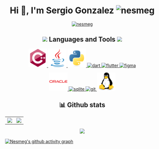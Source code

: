 <h1 align="center">Hi 👋, I'm Sergio Gonzalez <img src="https://komarev.com/ghpvc/?username=nesmeg&label=Profile%20views&color=0e75b6&style=flat" alt="nesmeg" /></h1>

<p align="center"> <a href="https://github.com/ryo-ma/github-profile-trophy"><img src="https://github-profile-trophy.vercel.app/?username=nesmeg&no-frame=true&theme=monokai&no-bg=true&row=1" alt="nesmeg" /></a> </p>

<h2 align="center"><img src = "https://media2.giphy.com/media/QssGEmpkyEOhBCb7e1/giphy.gif?cid=ecf05e47a0n3gi1bfqntqmob8g9aid1oyj2wr3ds3mg700bl&rid=giphy.gif" width = 32px> Languages and Tools <img src = "https://media2.giphy.com/media/QssGEmpkyEOhBCb7e1/giphy.gif?cid=ecf05e47a0n3gi1bfqntqmob8g9aid1oyj2wr3ds3mg700bl&rid=giphy.gif" width = 32px></h2>
<p align="center"> 
<a href="https://www.w3schools.com/cpp/" target="_blank"> <img src="https://raw.githubusercontent.com/devicons/devicon/master/icons/cplusplus/cplusplus-original.svg" alt="cplusplus" width="60" height="60"/> </a>
<a href="https://www.java.com" target="_blank"> <img src="https://raw.githubusercontent.com/devicons/devicon/master/icons/java/java-original.svg" alt="java" width="60" height="60"/> </a>
<a href="https://www.python.org" target="_blank"> <img src="https://raw.githubusercontent.com/devicons/devicon/master/icons/python/python-original.svg" alt="python" width="60" height="60"/> </a>
<a href="https://dart.dev" target="_blank"> <img src="https://www.vectorlogo.zone/logos/dartlang/dartlang-icon.svg" alt="dart" width="60" height="60"/> </a>  
<a href="https://flutter.dev" target="_blank"> <img src="https://www.vectorlogo.zone/logos/flutterio/flutterio-icon.svg" alt="flutter" width="60" height="60"/> </a>
<a href="https://www.figma.com/" target="_blank"> <img src="https://www.vectorlogo.zone/logos/figma/figma-icon.svg" alt="figma" width="60" height="60"/> </a>
</p>
<p align="center"> 
<a href="https://www.oracle.com/" target="_blank"> <img src="https://raw.githubusercontent.com/devicons/devicon/master/icons/oracle/oracle-original.svg" alt="oracle" width="60" height="60"/> </a> 
<a href="https://www.sqlite.org/" target="_blank"> <img src="https://www.vectorlogo.zone/logos/sqlite/sqlite-icon.svg" alt="sqlite" width="60" height="60"/> </a> 
<a href="https://git-scm.com/" target="_blank"> <img src="https://www.vectorlogo.zone/logos/git-scm/git-scm-icon.svg" alt="git" width="60" height="60"/> </a>
<a href="https://www.linux.org/" target="_blank"> <img src="https://raw.githubusercontent.com/devicons/devicon/master/icons/linux/linux-original.svg" alt="linux" width="60" height="60"/> </a>
</p>

<h2 align="center"> 📊 Github stats </h2>
<!-- https://github.com/anuraghazra/github-readme-stats -->



<table>
  <tr>
    <td align="center" style="padding=0;width=50%;">
      <img align="center" style="padding=0;" src="https://github-readme-stats.vercel.app/api/top-langs/?username=nesmeg&layout=compact&show_icons=true&title_color=4F8CC9&text_color=9f9f9f&bg_color=00000000&hide_border=true&icon_color=00000000&count_private=true&extra=skyra-project/skyra,skyra.pw,alestra,skyra-sharp,lycore,aurora,char,timestamp,anti-user-gateway,orm,eslint-config;binarytf/binarytf;discordjs/discord.js,collection;novariableglobal/mood,g.shift,global-engine;sapphire-project/framework,pieces,plugins,utilities" />
    </td>
    <td align="center" style="padding=0;width=50%;">
      <img align="center" style="padding=0;" src="https://github-readme-stats.vercel.app/api/?username=nesmeg&show_icons=true&title_color=4F8CC9&text_color=9f9f9f&bg_color=00000000&hide_border=true&icon_color=4F8CC9&hide_title=true&count_private=true" />
    </td>
  </tr>
</table>

<p align="center"> 
  <img height="160em" src="https://github-readme-streak-stats.herokuapp.com?user=nesmeg&theme=gotham&hide_border=true&border=000000&background=00000000&ring=63D8FF&sideNums=64B2FF&currStreakNum=1ADD65&fire=1ADD65&currStreakLabel=1ADD65&stroke=0AA3FF00&sideLabels=64B2FF&dates=FFFFFF" />
  
</p>

<!-- https://github.com/ashutosh00710/github-readme-activity-graph -->
[![Nesmeg's github activity graph](https://activity-graph.herokuapp.com/graph?username=nesmeg&theme=react-dark)](https://github.com/ashutosh00710/github-readme-activity-graph)

<!--
<p align="center"> 
  <a href="https://github.com/anuraghazra/github-readme-stats"><img alt="Nesmeg's Github Stats" src="https://denvercoder1-github-readme-stats.vercel.app/api/?username=Nesmeg&show_icons=true&count_private=true&theme=react&hide_border=true&bg_color=1F222E&title_color=F85D7F&icon_color=F8D866" height="180px"/></a>
  <a href="https://github.com/anuraghazra/github-readme-stats"><img alt="Nesmeg's Top Languages" src="https://github-readme-stats.vercel.app/api/top-langs/?username=nesmeg&layout=compact&theme=react&hide_border=true&bg_color=1F222E&title_color=F85D7F&icon_color=F8D866" height="160px"/></a>
</p>

-->
